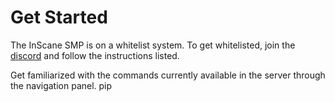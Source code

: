 # Get Started

The InScane SMP is on a whitelist system. To get whitelisted, join the [discord](https://discord.gg/FwGHjyP2KP) and follow the instructions listed. 

Get familiarized with the commands currently available in the server through the navigation panel.
pip 
